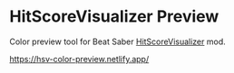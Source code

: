 # HitScoreVisualizer Preview

Color preview tool for Beat Saber [HitScoreVisualizer](https://github.com/ErisApps/HitScoreVisualizer) mod.

https://hsv-color-preview.netlify.app/

